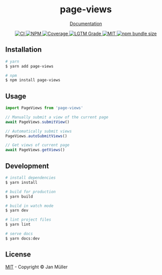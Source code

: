 <h1 align="center">page-views</h1>

<p align="center">
  <a href="https://page-views.yeger.eu">
    Documentation
  </a>
</p>

<!-- <p align="center">
    TODO
</p> -->

<p align="center">
  <a href="https://github.com/DerYeger/page-views/actions/workflows/ci.yml">
    <img alt="CI" src="https://img.shields.io/github/workflow/status/DerYeger/page-views/CI?label=ci&logo=github&color=#4DC71F">
  </a>
  <a href="https://www.npmjs.com/package/page-views">
    <img alt="NPM" src="https://img.shields.io/npm/v/page-views?logo=npm">
  </a>
  <a href="https://codecov.io/gh/DerYeger/page-views">
    <img alt="Coverage" src="https://codecov.io/gh/DerYeger/page-views/branch/master/graph/badge.svg?token=p35W6u2noe">
  </a>
  <a href="https://lgtm.com/projects/g/DerYeger/page-views">
    <img alt="LGTM Grade" src="https://img.shields.io/lgtm/grade/javascript/github/DerYeger/page-views?logo=lgtm">
  </a>
  <a href="https://opensource.org/licenses/MIT">
    <img alt="MIT" src="https://img.shields.io/npm/l/page-views?color=%234DC71F">
  </a>
  <a href="https://bundlephobia.com/package/page-views">
    <img alt="npm bundle size" src="https://img.shields.io/bundlephobia/minzip/page-views">
  </a>
</p>

## Installation

```bash
# yarn
$ yarn add page-views

# npm
$ npm install page-views
```

## Usage

```typescript
import PageViews from 'page-views'

// Manually submit a view of the current page
await PageViews.submitView()

// Automatically submit views
PageViews.autoSubmitViews()

// Get views of current page
await PageViews.getViews()
```

## Development

```bash
# install dependencies
$ yarn install

# build for production
$ yarn build

# build in watch mode
$ yarn dev

# lint project files
$ yarn lint

# serve docs
$ yarn docs:dev
```

## License

[MIT](./LICENSE) - Copyright &copy; Jan Müller

